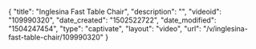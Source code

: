 {
    "title": "Inglesina Fast Table Chair",
    "description": "",
    "videoid": "109990320",
    "date_created": "1502522722",
    "date_modified": "1504247454",
    "type": "captivate",
    "layout": "video",
    "url": "\/v\/inglesina-fast-table-chair\/109990320"
}
